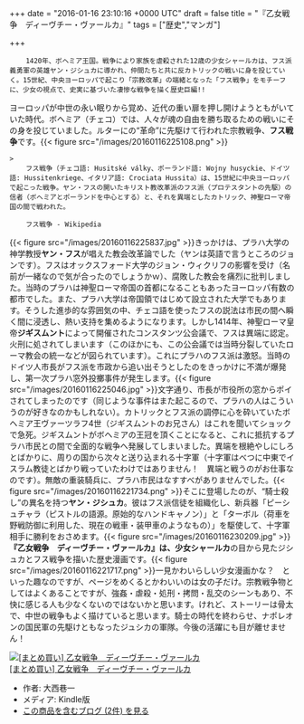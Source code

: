
+++
date = "2016-01-16 23:10:16 +0000 UTC"
draft = false
title = "『乙女戦争　ディーヴチー・ヴァールカ』"
tags = ["歴史","マンガ"]

+++
>
        1420年、ボヘミア王国。戦争により家族を虐殺された12歳の少女シャールカは、フス派義勇軍の英雄ヤン・ジシュカに導かれ、仲間たちと共に反カトリックの戦いに身を投じていく。15世紀、中央ヨーロッパで起こり「宗教改革」の端緒となった「フス戦争」をモチーフに、少女の視点で、史実に基づいた凄惨な戦争を描く歴史巨編!!

    
ヨーロッパが中世の永い眠りから覚め、近代の重い扉を押し開けようともがいていた時代。ボヘミア（チェコ）では、人々が魂の自由を勝ち取るための戦いにその身を投じていました。ルターにの“革命”に先駆けて行われた宗教戦争、**フス戦争**です。{{< figure src="/images/20160116225108.png"  >}}<br/>


    >
        フス戦争（チェコ語: Husitské války、ポーランド語: Wojny husyckie、ドイツ語: Hussitenkriege、イタリア語: Crociata Hussita）は、15世紀に中央ヨーロッパで起こった戦争。ヤン・フスの開いたキリスト教改革派のフス派（プロテスタントの先駆）の信者（ボヘミアとポーランドを中心とする）と、それを異端としたカトリック、神聖ローマ帝国の間で戦われた。

        フス戦争 - Wikipedia
    
{{< figure src="/images/20160116225837.jpg"  >}}きっかけは、プラハ大学の神学教授**ヤン・フス**が唱えた教会改革論でした（ヤンは英語で言うところのジョンです）。フスはオックスフォード大学のジョン・ウィクリフの影響を受け（名前が一緒なので気が合ったのでしょうかｗ）、腐敗した教会を痛烈に批判しました。当時のプラハは神聖ローマ帝国の首都になることもあったヨーロッパ有数の都市でした。また、プラハ大学は帝国領ではじめて設立された大学でもあります。そうした進歩的な雰囲気の中、チェコ語を使ったフスの説法は市民の間へ瞬く間に浸透し、熱い支持を集めるようになります。しかし1414年、神聖ローマ皇帝**ジギスムント**によって開催されたコンスタンツ公会議で、フスは異端に認定。火刑に処されてしまいます（このほかにも、この公会議では当時分裂していたローマ教会の統一などが図られています）。これにプラハのフス派は激怒。当時のドイツ人市長がフス派を市政から追い出そうとしたのをきっかけに不満が爆発し、第一次プラハ窓外投擲事件が発生します。{{< figure src="/images/20160116225046.jpg"  >}}文字通り、市長が市役所の窓からポイされてしまったのです（同じような事件はまた起こるので、プラハの人はこういうのが好きなのかもしれない）。カトリックとフス派の調停に心を砕いていたボヘミア王ヴァーツラフ4世（ジギスムントのお兄さん）はこれを聞いてショックで急死。ジギスムントがボヘミアの王冠を頂くことになると、これに抵抗するプラハ市民との間で全面的な戦争へ発展してしまいました。異端を根絶やしにしろとばかりに、周りの国から次々と送り込まれる十字軍（十字軍はべつに中東でイスラム教徒とばかり戦っていたわけではありません！　異端と戦うのがお仕事なのです）。無敵の重装騎兵に、プラハ市民はなすすべがありませんでした。{{< figure src="/images/20160116221734.png"  >}}そこに登場したのが、“騎士殺し”の異名を持つ**ヤン・ジシュカ**。彼はフス派信徒を組織化し、新兵器「ピーシュチャラ（ピストルの語源。原始的なハンドキャノン）」と「ターボル（荷車を野戦防御に利用した、現在の戦車・装甲車のようなもの）」を駆使して、十字軍相手に勝利をおさめます。{{< figure src="/images/20160116230209.jpg"  >}}**『乙女戦争　ディーヴチー・ヴァールカ』**は、少女**シャールカ**の目から見たジシュカとフス戦争を描いた歴史漫画です。{{< figure src="/images/20160116221717.png"  >}}一見かわいらしい少女漫画かな？　といった趣なのですが、ページをめくるとかわいいのは女の子だけ。宗教戦争物としてはよくあることですが、強姦・虐殺・処刑・拷問・乱交のシーンもあり、不快に感じる人も少なくないのではないかと思います。けれど、ストーリーは骨太で、中世の戦争もよく描けていると思います。騎士の時代を終わらせ、ナポレオンの国民軍の先駆けともなったジュシカの軍隊。今後の活躍にも目が離せません！<div class="hatena-asin-detail"><a href="http://www.amazon.co.jp/exec/obidos/ASIN/B017VDFM9C/bestylesnet-22/"><img src="http://ecx.images-amazon.com/images/I/D1VsUQCoMdS._SL160_.png" class="hatena-asin-detail-image" alt="[まとめ買い] 乙女戦争　ディーヴチー・ヴァールカ" title="[まとめ買い] 乙女戦争　ディーヴチー・ヴァールカ"/></a><div class="hatena-asin-detail-info"><a href="http://www.amazon.co.jp/exec/obidos/ASIN/B017VDFM9C/bestylesnet-22/">[まとめ買い] 乙女戦争　ディーヴチー・ヴァールカ</a><ul><li><span class="hatena-asin-detail-label">作者:</span> 大西巷一</li><li><span class="hatena-asin-detail-label">メディア:</span> Kindle版</li><li><a href="http://d.hatena.ne.jp/asin/B017VDFM9C/bestylesnet-22" target="_blank">この商品を含むブログ (2件) を見る</a></li></ul></div><div class="hatena-asin-detail-foot"></div></div>


